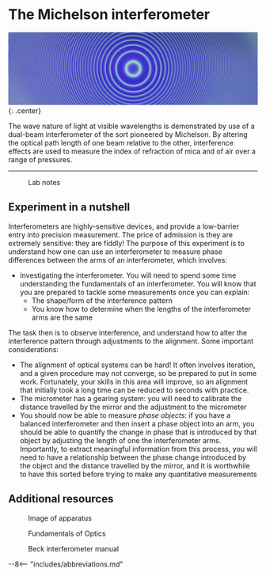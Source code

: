 # The Michelson interferometer

![](michelson/header.jpg){: .center}

The wave nature of light at visible wavelengths is demonstrated by use of a dual-beam interferometer of the sort pioneered by Michelson. By altering the optical path length of one beam relative to the other, interference effects are used to measure the index of refraction of mica and of air over a range of pressures.

---

<figure markdown>
<a href = 'Legacy/Michelson_notes.pdf'> <i class="fas fa-file-pdf fa-3x"></i> </a>
    <figcaption>Lab notes
    </figcaption>
</figure>

## Experiment in a nutshell

Interferometers are highly-sensitive devices, and provide a low-barrier entry into precision measurement. The price of admission is they are extremely sensitive: they are fiddly! The purpose of this experiment is to understand how one can use an interferometer to measure phase differences between the arms of an interferometer, which involves:

* Investigating the interferometer. You will need to spend some time understanding the fundamentals of an interferometer. You will know that you are prepared to tackle some measurements once you can explain:
    * The shape/form of the interference pattern
    * You know how to determine when the lengths of the interferometer arms are the same

The task then is to observe interference, and understand how to alter the interference pattern through adjustments to the alignment. Some important considerations:

* The alignment of optical systems can be hard! It often involves iteration, and a given procedure may not converge, so be prepared to put in some work. Fortunately, your skills in this area will improve, so an alignment that initially took a long time can be reduced to seconds with practice.
* The micrometer has a gearing system: you will need to calibrate the distance travelled by the mirror and the adjustment to the micrometer
* You should now be able to measure _phase objects_: if you have a balanced interferometer and then insert a phase object into an arm, you should be able to quantify the change in phase that is introduced by that object by adjusting the length of one the interferometer arms. Importantly, to extract meaningful information from this process, you will need to have a relationship between the phase change introduced by the object and the distance travelled by the mirror, and it is worthwhile to have this sorted before trying to make any quantitative measurements


## Additional resources

<figure markdown>
<a href = 'Legacy/Michelson_image.pdf'> <i class="fas fa-image fa-3x"></i> </a>
    <figcaption>Image of apparatus
    </figcaption>
</figure>

<figure markdown>
<a href = 'Legacy/Fundamentals of Optics.pdf'> <i class="fas fa-book-open fa-3x"></i> </a>
    <figcaption>Fundamentals of Optics
    </figcaption>
</figure>

<figure markdown>
<a href = 'Legacy/Beck interferometer.pdf'> <i class="fas fa-book-open fa-3x"></i> </a>
    <figcaption>Beck interferometer manual
    </figcaption>
</figure>

--8<-- "includes/abbreviations.md"

